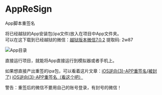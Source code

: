 # AppReSign
App脚本重签名

将已经越狱的App安装包(ipa文件)放入在项目中App文件夹。   
可以在这下载到已经越狱的微信：[越狱版本微信7.0.2](https://pan.baidu.com/s/16MPzurhu15rWlq3Gjs1bxg)  提取码: 2w87

![App目录](https://raw.githubusercontent.com/dengbin9009/MyFiles/master/iOS%E9%80%86%E5%90%91(3)-APP%E9%87%8D%E7%AD%BE%E5%90%8D/APP%E7%9B%AE%E5%BD%95.png)

直接运行项目，就能将App直接运行到模拟器或者手机上。

如果想直接产出重签的ipa包，可以看着这片文章：[iOS逆向(3)-APP重签名(被封了)](https://www.jianshu.com/p/4e3aa435d848)
[iOS逆向(3)-APP重签名（看这个吧）](https://juejin.im/user/57d24a7d816dfa005433d5d3)

警告：重签后的微信不要用自己的账号登录，有封号的微信！
